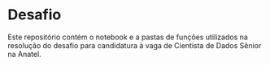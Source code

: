 # Desafio

Este repositório contém o notebook e a pastas de funções utilizados na resolução do desafio para candidatura à vaga de Cientista de Dados Sênior na Anatel.
